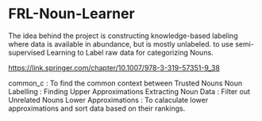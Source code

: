 # FRL-Noun-Learner 

The idea behind the project is constructing knowledge-based labeling where data is available in abundance, but is mostly unlabeled. to use semi-supervised Learning to Label raw data for categorizing Nouns.

https://link.springer.com/chapter/10.1007/978-3-319-57351-9_38

common_c : To find the common context between Trusted Nouns
Noun Labelling : Finding Upper Approximations
Extracting Noun Data : Filter out Unrelated Nouns
Lower Approximations : To calaculate lower approximations and sort data based on their rankings.
